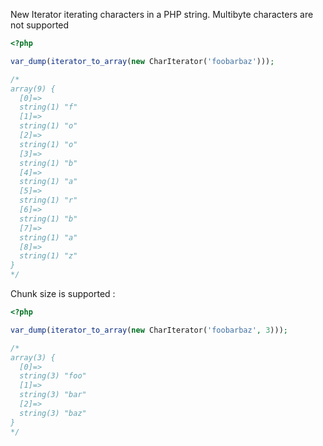 New Iterator iterating characters in a PHP string.
Multibyte characters are not supported

```php
<?php

var_dump(iterator_to_array(new CharIterator('foobarbaz')));

/*
array(9) {
  [0]=>
  string(1) "f"
  [1]=>
  string(1) "o"
  [2]=>
  string(1) "o"
  [3]=>
  string(1) "b"
  [4]=>
  string(1) "a"
  [5]=>
  string(1) "r"
  [6]=>
  string(1) "b"
  [7]=>
  string(1) "a"
  [8]=>
  string(1) "z"
}
*/
```

Chunk size is supported :

```php
<?php

var_dump(iterator_to_array(new CharIterator('foobarbaz', 3)));

/*
array(3) {
  [0]=>
  string(3) "foo"
  [1]=>
  string(3) "bar"
  [2]=>
  string(3) "baz"
}
*/

```
